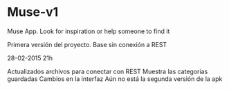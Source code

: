 # Muse-v1
Muse App. Look for inspiration or help someone to find it

Primera versión del proyecto. Base sin conexión a REST

28-02-2015 21h

Actualizados archivos para conectar con REST
Muestra las categorias guardadas
Cambios en la interfaz
Aún no está la segunda versión de la apk
